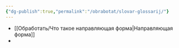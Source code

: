 ```yaml
---
{"dg-publish":true,"permalink":"/obrabotat/slovar-glossarij/"}
---
```



- [[Обработать/Что такое направляющая форма\|Направляющая форма]]
- 